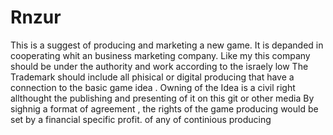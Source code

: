 # Rnzur
 This is a suggest of producing and marketing a new game.
It is depanded in cooperating whit an business marketing company.
Like my this company should be under the authority and work according to the israely low 
The Trademark should include all phisical or digital producing that have a connection to the basic game idea .
Owning of the Idea is a civil right allthought the publishing and presenting of it on this git or other media 
By sighnig a format of agreement , the rights of the game producing would be set by a financial specific profit. of any of continious producing




